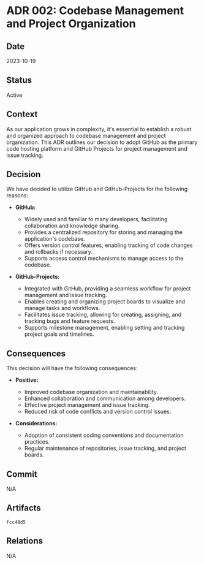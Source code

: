 # ADR 002: Codebase Management and Project Organization

## Date

2023-10-19

## Status

Active

## Context

As our application grows in complexity, it's essential to establish a robust and organized approach to codebase management and project organization. This ADR outlines our decision to adopt GitHub as the primary code hosting platform and GitHub Projects for project management and issue tracking.

## Decision

We have decided to utilize GitHub and GitHub-Projects for the following reasons:

- **GitHub:**

    - Widely used and familiar to many developers, facilitating collaboration and knowledge sharing.
    - Provides a centralized repository for storing and managing the application's codebase.
    - Offers version control features, enabling tracking of code changes and rollbacks if necessary.
    - Supports access control mechanisms to manage access to the codebase.

- **GitHub-Projects:**

    - Integrated with GitHub, providing a seamless workflow for project management and issue tracking.
    - Enables creating and organizing project boards to visualize and manage tasks and workflows.
    - Facilitates issue tracking, allowing for creating, assigning, and tracking bugs and feature requests.
    - Supports milestone management, enabling setting and tracking project goals and timelines.

## Consequences

This decision will have the following consequences:

- **Positive:**

  - Improved codebase organization and maintainability.
  - Enhanced collaboration and communication among developers.
  - Effective project management and issue tracking.
  - Reduced risk of code conflicts and version control issues.

- **Considerations:**

  - Adoption of consistent coding conventions and documentation practices.
  - Regular maintenance of repositories, issue tracking, and project boards.

## Commit

N/A

## Artifacts

`fcc48d5`

## Relations

N/A